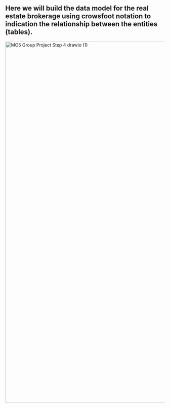 ## Here we will build the data model for the real estate brokerage using crowsfoot notation to indication the relationship between the entities (tables).

<img width="1602" height="1142" alt="MO5 Group Project Step 4 drawio (1)" src="https://github.com/user-attachments/assets/4ffe88f7-407a-4b5e-9130-19a1bfb088bd" />
